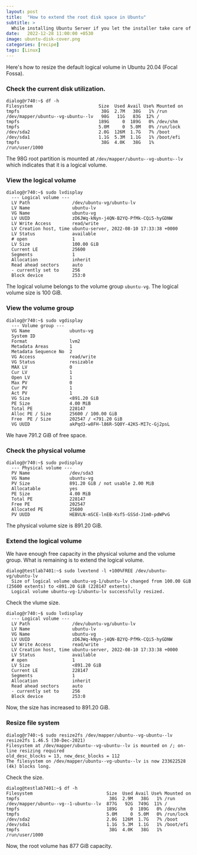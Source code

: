 ```yaml
---
layout: post
title:  "How to extend the root disk space in Ubuntu"
subtitle: > 
  While installing Ubuntu Server if you let the installer take care of the disk partitioning, the root volume will not occupy the entire disk by default. But, Ubuntu uses LVM so you can easily extend the volumes, if you run out of space.
date:   2022-12-28 11:00:00 +0530
image: ubuntu-disk-cover.png
categories: [recipe]
tags: [Linux]
---
```



Here's how to resize the default logical volume in Ubuntu 20.04 (Focal Fossa).


### Check the current disk utilization.

```shell
dialog@r740:~$ df -h
Filesystem                         Size  Used Avail Use% Mounted on
tmpfs                               38G  2.7M   38G   1% /run
/dev/mapper/ubuntu--vg-ubuntu--lv   98G   11G   83G  12% /
tmpfs                              189G     0  189G   0% /dev/shm
tmpfs                              5.0M     0  5.0M   0% /run/lock
/dev/sda2                          2.0G  126M  1.7G   7% /boot
/dev/sda1                          1.1G  5.3M  1.1G   1% /boot/efi
tmpfs                               38G  4.0K   38G   1% /run/user/1000
```

The 98G root partition is mounted at `/dev/mapper/ubuntu--vg-ubuntu--lv` which indicates that it is a logical volume.

### View the logical volume

```shell
dialog@r740:~$ sudo lvdisplay 
  --- Logical volume ---
  LV Path                /dev/ubuntu-vg/ubuntu-lv
  LV Name                ubuntu-lv
  VG Name                ubuntu-vg
  LV UUID                zD6JWq-kNyn-j4QN-B2YQ-PfMk-CQi5-hyGDNW
  LV Write Access        read/write
  LV Creation host, time ubuntu-server, 2022-08-10 17:33:38 +0000
  LV Status              available
  # open                 1
  LV Size                100.00 GiB
  Current LE             25600
  Segments               1
  Allocation             inherit
  Read ahead sectors     auto
  - currently set to     256
  Block device           253:0
```
The logical volume belongs to the volume group `ubuntu-vg`.
The logical volume size is 100 GiB.

### View the volume group

```shell
dialog@r740:~$ sudo vgdisplay 
  --- Volume group ---
  VG Name               ubuntu-vg
  System ID             
  Format                lvm2
  Metadata Areas        1
  Metadata Sequence No  2
  VG Access             read/write
  VG Status             resizable
  MAX LV                0
  Cur LV                1
  Open LV               1
  Max PV                0
  Cur PV                1
  Act PV                1
  VG Size               <891.20 GiB
  PE Size               4.00 MiB
  Total PE              228147
  Alloc PE / Size       25600 / 100.00 GiB
  Free  PE / Size       202547 / <791.20 GiB
  VG UUID               akPqd3-w8FH-l86R-SQ0Y-42KS-MI7c-Gj2psL
```

We have 791.2 GiB of free space.

### Check the physical volume

```shell
dialog@r740:~$ sudo pvdisplay 
  --- Physical volume ---
  PV Name               /dev/sda3
  VG Name               ubuntu-vg
  PV Size               891.20 GiB / not usable 2.00 MiB
  Allocatable           yes 
  PE Size               4.00 MiB
  Total PE              228147
  Free PE               202547
  Allocated PE          25600
  PV UUID               HEBVLN-mSCE-lnEB-Ksf5-GSSd-J1m0-pdWPvG
```
The physical volume size is 891.20 GiB.

### Extend the logical volume

We have enough free capacity in the physical volume and the volume group.
What is remaining is to extend the logical volume.

```shell
dialog@testlab7401:~$ sudo lvextend -l +100%FREE /dev/ubuntu-vg/ubuntu-lv
  Size of logical volume ubuntu-vg-1/ubuntu-lv changed from 100.00 GiB (25600 extents) to <891.20 GiB (228147 extents).
  Logical volume ubuntu-vg-1/ubuntu-lv successfully resized.
``` 

Check the vlume size.

```shell
dialog@r740:~$ sudo lvdisplay 
  --- Logical volume ---
  LV Path                /dev/ubuntu-vg/ubuntu-lv
  LV Name                ubuntu-lv
  VG Name                ubuntu-vg
  LV UUID                zD6JWq-kNyn-j4QN-B2YQ-PfMk-CQi5-hyGDNW
  LV Write Access        read/write
  LV Creation host, time ubuntu-server, 2022-08-10 17:33:38 +0000
  LV Status              available
  # open                 1
  LV Size                <891.20 GiB
  Current LE             228147
  Segments               1
  Allocation             inherit
  Read ahead sectors     auto
  - currently set to     256
  Block device           253:0
```
Now, the size has increased to 891.20 GiB.

### Resize file system

```shell
dialog@r740:~$ sudo resize2fs /dev/mapper/ubuntu--vg-ubuntu--lv
resize2fs 1.46.5 (30-Dec-2021)
Filesystem at /dev/mapper/ubuntu--vg-ubuntu--lv is mounted on /; on-line resizing required
old_desc_blocks = 13, new_desc_blocks = 112
The filesystem on /dev/mapper/ubuntu--vg-ubuntu--lv is now 233622528 (4k) blocks long.
```

Check the size.

```shell
dialog@testlab7401:~$ df -h
Filesystem                            Size  Used Avail Use% Mounted on
tmpfs                                  38G  2.9M   38G   1% /run
/dev/mapper/ubuntu--vg--1-ubuntu--lv  877G   92G  749G  11% /
tmpfs                                 189G     0  189G   0% /dev/shm
tmpfs                                 5.0M     0  5.0M   0% /run/lock
/dev/sda2                             2.0G  126M  1.7G   7% /boot
/dev/sda1                             1.1G  5.3M  1.1G   1% /boot/efi
tmpfs                                  38G  4.0K   38G   1% /run/user/1000
```

Now, the root volume has 877 GiB capacity.
